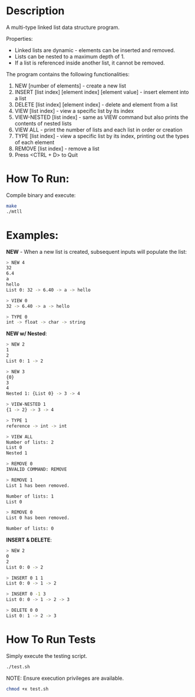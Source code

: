 # Description

A multi-type linked list data structure program.

Properties:
* Linked lists are dynamic - elements can be inserted and removed.
* Lists can be nested to a maximum depth of 1.
* If a list is referenced inside another list, it cannot be removed.

The program contains the following functionalities:
1. NEW [number of elements] - create a new list
1. INSERT [list index] [element index] [element value] - insert element into a list
1. DELETE [list index] [element index] - delete and element from a list
1. VIEW [list index] - view a specific list by its index
1. VIEW-NESTED [list index] - same as VIEW command but also prints the contents of nested lists
1. VIEW ALL - print the number of lists and each list in order or creation
1. TYPE [list index] - view a specific list by its index, printing out the types of each element
1. REMOVE [list index] - remove a list
1. Press <CTRL + D> to Quit

# How To Run:

Compile binary and execute:

```bash
make
./mtll
```

# Examples:

**NEW** - When a new list is created, subsequent inputs will populate the list:

```bash
> NEW 4
32
6.4
a
hello
List 0: 32 -> 6.40 -> a -> hello

> VIEW 0
32 -> 6.40 -> a -> hello

> TYPE 0
int -> float -> char -> string
```

**NEW w/ Nested**:

```bash
> NEW 2
1
2
List 0: 1 -> 2

> NEW 3
{0}
3
4
Nested 1: {List 0} -> 3 -> 4

> VIEW-NESTED 1
{1 -> 2} -> 3 -> 4

> TYPE 1
reference -> int -> int

> VIEW ALL
Number of lists: 2
List 0
Nested 1

> REMOVE 0
INVALID COMMAND: REMOVE

> REMOVE 1
List 1 has been removed.

Number of lists: 1
List 0

> REMOVE 0
List 0 has been removed.

Number of lists: 0
```

**INSERT & DELETE**:

```bash
> NEW 2
0
2
List 0: 0 -> 2

> INSERT 0 1 1
List 0: 0 -> 1 -> 2

> INSERT 0 -1 3
List 0: 0 -> 1 -> 2 -> 3

> DELETE 0 0
List 0: 1 -> 2 -> 3
```

# How To Run Tests

Simply execute the testing script.

```bash
./test.sh
```

NOTE: Ensure execution privileges are available.

```bash
chmod +x test.sh
```